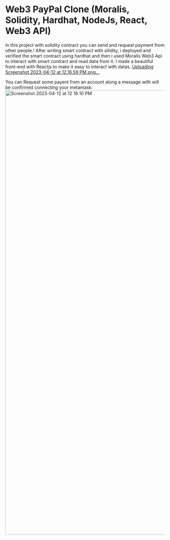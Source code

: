 # Web3 PayPal Clone (Moralis, Solidity, Hardhat, NodeJs, React, Web3 API)
In this project with solidity contract you can send and request payment from other people.!
After writing smart contract with silidity, i deployed and verified the smart contract using hardhat and then i used Moralis Web3 Api to interact with smart contract and read data from it. I made a beautiful front-end with Reactjs to make it easy to interact with datas.
[Uploading Screenshot 2023-04-12 at 12.16.59 PM.png…]()


You can Request some payent from an account along a message with will be confirmed connecting your metamask:
<img width="1399" alt="Screenshot 2023-04-12 at 12 18 10 PM" src="https://user-images.githubusercontent.com/69413612/231408533-0fa3e2ec-9f6c-4bed-a626-202a5082484e.png">
